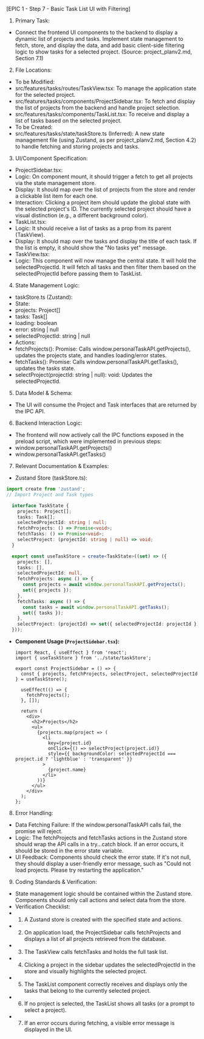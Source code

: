 [EPIC 1 - Step 7 - Basic Task List UI with Filtering]
1. Primary Task:
- Connect the frontend UI components to the backend to display a dynamic list of projects and tasks. Implement state management to fetch, store, and display the data, and add basic client-side filtering logic to show tasks for a selected project. (Source: project_planv2.md, Section 7.1)

2. File Locations:
- To be Modified:
- src/features/tasks/routes/TaskView.tsx: To manage the application state for the selected project.
- src/features/tasks/components/ProjectSidebar.tsx: To fetch and display the list of projects from the backend and handle project selection.
- src/features/tasks/components/TaskList.tsx: To receive and display a list of tasks based on the selected project.
- To be Created:
- src/features/tasks/state/taskStore.ts (Inferred): A new state management file (using Zustand, as per project_planv2.md, Section 4.2) to handle fetching and storing projects and tasks.

3. UI/Component Specification:
- ProjectSidebar.tsx:
- Logic: On component mount, it should trigger a fetch to get all projects via the state management store.
- Display: It should map over the list of projects from the store and render a clickable list item for each one.
- Interaction: Clicking a project item should update the global state with the selected project's ID. The currently selected project should have a visual distinction (e.g., a different background color).
- TaskList.tsx:
- Logic: It should receive a list of tasks as a prop from its parent (TaskView).
- Display: It should map over the tasks and display the title of each task. If the list is empty, it should show the "No tasks yet" message.
- TaskView.tsx:
- Logic: This component will now manage the central state. It will hold the selectedProjectId. It will fetch all tasks and then filter them based on the selectedProjectId before passing them to TaskList.

4. State Management Logic:
- taskStore.ts (Zustand):
- State:
- projects: Project[]
- tasks: Task[]
- loading: boolean
- error: string | null
- selectedProjectId: string | null
- Actions:
- fetchProjects(): Promise<void>: Calls window.personalTaskAPI.getProjects(), updates the projects state, and handles loading/error states.
- fetchTasks(): Promise<void>: Calls window.personalTaskAPI.getTasks(), updates the tasks state.
- selectProject(projectId: string | null): void: Updates the selectedProjectId.

5. Data Model & Schema:
- The UI will consume the Project and Task interfaces that are returned by the IPC API.

6. Backend Interaction Logic:
- The frontend will now actively call the IPC functions exposed in the preload script, which were implemented in previous steps:
- window.personalTaskAPI.getProjects()
- window.personalTaskAPI.getTasks()

7. Relevant Documentation & Examples:
- Zustand Store (taskStore.ts):
```typescript
import create from 'zustand';
// Import Project and Task types

  interface TaskState {
    projects: Project[];
    tasks: Task[];
    selectedProjectId: string | null;
    fetchProjects: () => Promise<void>;
    fetchTasks: () => Promise<void>;
    selectProject: (projectId: string | null) => void;
  }

  export const useTaskStore = create<TaskState>((set) => ({
    projects: [],
    tasks: [],
    selectedProjectId: null,
    fetchProjects: async () => {
      const projects = await window.personalTaskAPI.getProjects();
      set({ projects });
    },
    fetchTasks: async () => {
      const tasks = await window.personalTaskAPI.getTasks();
      set({ tasks });
    },
    selectProject: (projectId) => set({ selectedProjectId: projectId }),
  }));
  ```
- **Component Usage (`ProjectSidebar.tsx`):**
  ```tsx
  import React, { useEffect } from 'react';
  import { useTaskStore } from '../state/taskStore';

  export const ProjectSidebar = () => {
    const { projects, fetchProjects, selectProject, selectedProjectId } = useTaskStore();

    useEffect(() => {
      fetchProjects();
    }, []);

    return (
      <div>
        <h2>Projects</h2>
        <ul>
          {projects.map(project => (
            <li
              key={project.id}
              onClick={() => selectProject(project.id)}
              style={{ backgroundColor: selectedProjectId === project.id ? 'lightblue' : 'transparent' }}
            >
              {project.name}
            </li>
          ))}
        </ul>
      </div>
    );
  };
  ```

8. Error Handling:
- Data Fetching Failure: If the window.personalTaskAPI calls fail, the promise will reject.
- Logic: The fetchProjects and fetchTasks actions in the Zustand store should wrap the API calls in a try...catch block. If an error occurs, it should be stored in the error state variable.
- UI Feedback: Components should check the error state. If it's not null, they should display a user-friendly error message, such as "Could not load projects. Please try restarting the application."

9. Coding Standards & Verification:
- State management logic should be contained within the Zustand store. Components should only call actions and select data from the store.
- Verification Checklist:
- 1. A Zustand store is created with the specified state and actions.
- 2. On application load, the ProjectSidebar calls fetchProjects and displays a list of all projects retrieved from the database.
- 3. The TaskView calls fetchTasks and holds the full task list.
- 4. Clicking a project in the sidebar updates the selectedProjectId in the store and visually highlights the selected project.
- 5. The TaskList component correctly receives and displays only the tasks that belong to the currently selected project.
- 6. If no project is selected, the TaskList shows all tasks (or a prompt to select a project).
- 7. If an error occurs during fetching, a visible error message is displayed in the UI.